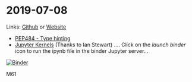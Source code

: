 # 2019-07-08
Links: [Github](https://github.com/irsbugs/meetings/blob/master/2019/2019-07-08/README.md) or [Website](https://irsbugs.github.io/meetings/2019/2019-07-08/) 

* [PEP484 - Type hinting](pep484_type_hinting)
* [Jupyter Kernels](jupyter_kernels) (Thanks to Ian Stewart)
....
Click on the *launch binder* icon to run the ipynb file in the binder Jupyter server...

[![Binder](https://mybinder.org/badge_logo.svg)](https://mybinder.org/v2/gh/HamPUG/meetings/master?filepath=2019%2F2019-07-08%2Fjupyter_kernels%2Fkernels.ipynb)

M61

